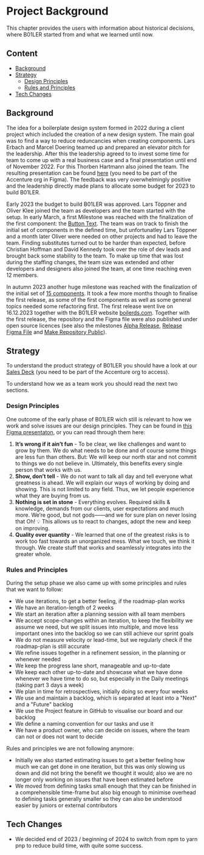 # Project Background
This chapter provides the users with information about historical decisions, where B01LER started from and what we learned until now.

## Content
- [Background](#background)
- [Strategy](#strategy)
   - [Design Principles](#design-principles)
   - [Rules and Principles](#rules-and-principles)
- [Tech Changes](#tech-changes)

## Background
The idea for a boilerplate design system formed in 2022 during a client project which included the creation of a new design system. The main goal was to find a way to reduce reduncancies when creating components. Lars Erbach and Marcel Doering teamed up and prepared an elevator pitch for the leadership. After this the leadership agreed to to invest some time for team to come up with a real business case and a final presentation until end of November 2022. For this Thorben Hartmann also joined the team. The resulting presentation can be found [here](https://www.figma.com/file/A3qtxWTli1tQpgIK9wAjBO/%F0%9F%8E%A8-B01LER-Pitch-Convolute-%5BTEMPLATES%5D-(Copy)?type=design&node-id=192%3A3244&mode=design&t=FiW9ptIXH0xYtE1x-1) (you need to be part of the Accenture org in Figma). The feedback was very overwhelmingly positive and the leadership directly made plans to allocate some budget for 2023 to build B01LER.

Early 2023 the budget to build B01LER was approved. Lars Töppner and Oliver Klee joined the team as developers and the team started with the setup. In early March, a first Milestone was reached with the finalization of the first component: the [Button Text](https://github.com/deven-org/boiler/issues/50). The team was on track to finish the initial set of components in the defined time, but unfortunatley Lars Töppner and a month later Oliver were needed on other projects and had to leave the team. Finding substitutes turned out to be harder than expected, before Christian Hoffman and David Kennedy took over the role of dev leads and brought back some stability to the team. To make up time that was lost during the staffing changes, the team size was extended and other developers and designers also joined the team, at one time reaching even 12 members. 

In autumn 2023 another huge milestone was reached with the finalization of the initial set of [15 components](https://github.com/deven-org/boiler/milestone/1). It took a few more months though to finalise the first release, as some of the first components as well as some general topics needed some refactoring first. The first release went live on 16.12.2023 together with the B01LER website [boilerds.com](https://boilerds.com). Together with the first release, the repository and the Figma file were also published under open source licences (see also the milestones [Alpha Release](https://github.com/deven-org/boiler/milestone/15), [Release Figma File](https://github.com/deven-org/boiler/milestone/11) and [Make Repository Public](https://github.com/deven-org/boiler/milestone/12)). 

## Strategy
To understand the product strategy of B01LER you should have a look at our [Sales Deck](https://ts.accenture.com/:p:/r/sites/SongBuildNewBiz/Shared%20Documents/Credentials%20and%20Capabilities/B01LER%20(Design%20System)/B01LER_SalesDeck.pptx?d=w542967209a6942448f4de4eec58007c1&csf=1&web=1&e=hgHVRx) (you need to be part of the Accenture org to access).

To understand how we as a team work you should read the next two sections.

### Design Principles
One outcome of the early phase of B01LER wich still is relevant to how we work and solve issues are our design principles. They can be found in [this Figma presentaton](https://www.figma.com/file/XaypOKpd17gJ7Y8S2DcWXv/%F0%9F%94%A5-DSO-%23FFF?type=design&node-id=37%3A1370&mode=design&t=ZWzlGCuxdhB8bn8D-1), or you can read through them here:
1. **It’s wrong if it ain’t fun** - To be clear, we like challenges and want to grow by them. We do what needs to be done and of course some things are less fun than others. But: We will keep our north star and not commit to things we do not believe in. Ultimately, this benefits every single person that works with us.
2. **Show, don’t tell** - We do not want to talk all day and tell everyone what greatness is ahead. We will explain our ways of working by doing and showing. This is not limited to any field. Thus, we let people experience what they are buying from us.
3. **Nothing is set in stone** - Everything evolves. Required skills & knowledge, demands from our clients, user expectations and much more. We’re good, but not gods——and we for sure plan on never losing that Oh! 💡 This allows us to react to changes, adopt the new and keep on improving.
4. **Quality over quantity** - We learned that one of the greatest risks is to work too fast towards an unorganized mess. What we touch, we think it through. We create stuff that works and seamlessly integrates into the greater whole.

### Rules and Principles
During the setup phase we also came up with some principles and rules that we want to follow:
- We use iterations, to get a better feeling, if the roadmap-plan works
- We have an iteration-length of 2 weeks
- We start an iteration after a planning session with all team members
- We accept scope-changes within an iteration, to keep the flexibility we assume we need, but we split issues into multiple, and move less important ones into the backlog so we can still achieve our sprint goals
- We do not measure velocity or lead-time, but we regularly check if the roadmap-plan is still accurate
- We refine issues together in a refinement session, in the planning or whenever needed
- We keep the progress lane short, manageable and up-to-date
- We keep each other up-to-date and showcase what we have done whenever we have time to do so, but especially in the Daily meetings (taking part 3 days a week)
- We plan in time for retrospectives, initially doing so every four weeks
- We use and maintain a backlog, which is separated at least into a "Next" and a "Future" backlog
- We use the Project feature in GitHub to visualise our board and our backlog
- We define a naming convention for our tasks and use it
- We have a product owner, who can decide on issues, where the team can not or does not want to decide

Rules and principles we are not following anymore:
- Initially we also started estimating issues to get a better feeling how much we can get done in one iteration, but this was only slowing us down and did not bring the benefit we thought it would; also we are no longer only working on issues that have been estimated before
- We moved from defining tasks small enough that they can be finished in a comprehensible time-frame but also big enough to minimise overhead to defining tasks generally smaller so they can also be understood easier by juniors or external contributors

## Tech Changes
- We decided end of 2023 / beginning of 2024 to switch from npm to yarn pnp to reduce build time, with quite some success.
